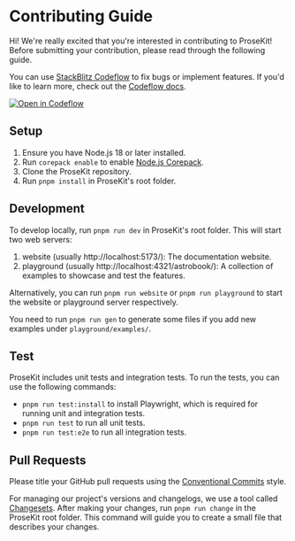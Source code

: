# Contributing Guide

Hi! We're really excited that you're interested in contributing to ProseKit! Before submitting your contribution, please read through the following guide.

You can use [StackBlitz Codeflow](https://stackblitz.com/codeflow) to fix bugs or implement features. If you'd like to learn more, check out the [Codeflow docs](https://developer.stackblitz.com/codeflow/what-is-codeflow).

[![Open in Codeflow](https://developer.stackblitz.com/img/open_in_codeflow.svg)](https://pr.new/prosekit/prosekit)

## Setup

1. Ensure you have Node.js 18 or later installed.
2. Run `corepack enable` to enable [Node.js Corepack](https://github.com/nodejs/corepack).
3. Clone the ProseKit repository.
4. Run `pnpm install` in ProseKit's root folder.

## Development

To develop locally, run `pnpm run dev` in ProseKit's root folder. This will start two web servers:

1. website (usually http://localhost:5173/): The documentation website.
2. playground (usually http://localhost:4321/astrobook/): A collection of examples to showcase and test the features.

Alternatively, you can run `pnpm run website` or `pnpm run playground` to start the website or playground server respectively.

You need to run `pnpm run gen` to generate some files if you add new examples under `playground/examples/`.

## Test

ProseKit includes unit tests and integration tests. To run the tests, you can use the following commands:

- `pnpm run test:install` to install Playwright, which is required for running unit and integration tests.
- `pnpm run test` to run all unit tests.
- `pnpm run test:e2e` to run all integration tests.

## Pull Requests

Please title your GitHub pull requests using the [Conventional Commits](https://www.conventionalcommits.org/en/v1.0.0/) style.

For managing our project's versions and changelogs, we use a tool called [Changesets](https://github.com/changesets/changesets). After making your changes, run `pnpm run change` in the ProseKit root folder. This command will guide you to create a small file that describes your changes.
